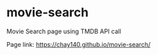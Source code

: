 # movie-search
Movie Search page using TMDB API call

Page link: https://chay140.github.io/movie-search/
